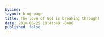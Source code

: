 ```yaml
---
byLine: ''
layout: blog-page
title: The love of God is breaking through!
date: 2018-06-25 19:43:40 -0400
published: false
---
```

